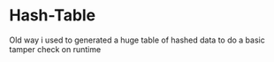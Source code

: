 # Hash-Table
Old way i used to generated a huge table of hashed data to do a basic tamper check on runtime
